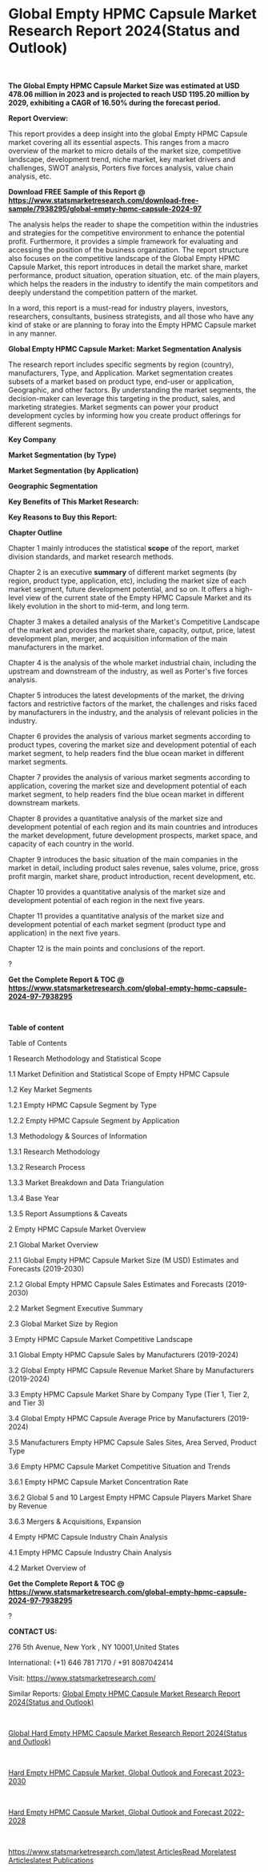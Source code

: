 <h1>Global Empty HPMC Capsule Market Research Report 2024(Status and Outlook)</h1><br/><p><strong>The Global Empty HPMC Capsule Market Size was estimated at USD 478.06 million in 2023 and is projected to reach USD 1195.20 million by 2029, exhibiting a <strong>CAGR</strong> of 16.50% during the forecast period.</strong></p>
 
 
 
 <p><strong>Report Overview:</strong></p>
 
 
 
 <p>This report provides a deep insight into the global Empty HPMC Capsule market covering all its essential aspects. This ranges from a macro overview of the market to micro details of the market size, competitive landscape, development trend, niche market, key market drivers and challenges, SWOT analysis, Porters five forces analysis, value chain analysis, etc.</p>
 
 
 
 <p><strong>Download FREE Sample of this Report @ <a href="https://www.statsmarketresearch.com/download-free-sample/7938295/global-empty-hpmc-capsule-2024-97">https://www.statsmarketresearch.com/download-free-sample/7938295/global-empty-hpmc-capsule-2024-97</a></strong></p>
 
 
 
 <p>The analysis helps the reader to shape the competition within the industries and strategies for the competitive environment to enhance the potential profit. Furthermore, it provides a simple framework for evaluating and accessing the position of the business organization. The report structure also focuses on the competitive landscape of the Global Empty HPMC Capsule Market, this report introduces in detail the market share, market performance, product situation, operation situation, etc. of the main players, which helps the readers in the industry to identify the main competitors and deeply understand the competition pattern of the market.</p>
 
 
 
 <p>In a word, this report is a must-read for industry players, investors, researchers, consultants, business strategists, and all those who have any kind of stake or are planning to foray into the Empty HPMC Capsule market in any manner.</p>
 
 
 
 <p><strong>Global Empty HPMC Capsule Market: Market Segmentation Analysis</strong></p>
 
 
 
 <p>The research report includes specific segments by region (country), manufacturers, Type, and Application. Market segmentation creates subsets of a market based on product type, end-user or application, Geographic, and other factors. By understanding the market segments, the decision-maker can leverage this targeting in the product, sales, and marketing strategies. Market segments can power your product development cycles by informing how you create product offerings for different segments.</p>
 
 
 
 <p><strong>Key Company</strong></p>
 
 
 
 <p><strong>Market Segmentation (by Type)</strong></p>
 
 
 
 <p><strong>Market Segmentation (<strong>by Application</strong>)</strong></p>
 
 
 
 <p><strong>Geographic Segmentation</strong></p>
 
 
 
 <p><strong>Key Benefits of This Market Research:</strong></p>
 
 
 
 <p><strong>Key <strong>Reasons to Buy</strong> this Report:</strong></p>
 
 
 
 <p><strong>Chapter Outline</strong></p>
 
 
 
 <p>Chapter 1 mainly introduces the statistical <strong>scope</strong> of the report, market division standards, and market research methods.</p>
 
 
 
 <p>Chapter 2 is an executive <strong>summary</strong> of different market segments (by region, product type, application, etc), including the market size of each market segment, future development potential, and so on. It offers a high-level view of the current state of the Empty HPMC Capsule Market and its likely evolution in the short to mid-term, and long term.</p>
 
 
 
 <p>Chapter 3 makes a detailed analysis of the Market&#39;s Competitive Landscape of the market and provides the market share, capacity, output, price, latest development plan, merger, and acquisition information of the main manufacturers in the market.</p>
 
 
 
 <p>Chapter 4 is the analysis of the whole market industrial chain, including the upstream and downstream of the industry, as well as Porter&#39;s five forces analysis.</p>
 
 
 
 <p>Chapter 5 introduces the latest developments of the market, the driving factors and restrictive factors of the market, the challenges and risks faced by manufacturers in the industry, and the analysis of relevant policies in the industry.</p>
 
 
 
 <p>Chapter 6 provides the analysis of various market segments according to product types, covering the market size and development potential of each market segment, to help readers find the blue ocean market in different market segments.</p>
 
 
 
 <p>Chapter 7 provides the analysis of various market segments according to application, covering the market size and development potential of each market segment, to help readers find the blue ocean market in different downstream markets.</p>
 
 
 
 <p>Chapter 8 provides a quantitative analysis of the market size and development potential of each region and its main countries and introduces the market development, future development prospects, market space, and capacity of each country in the world.</p>
 
 
 
 <p>Chapter 9 introduces the basic situation of the main companies in the market in detail, including product sales revenue, sales volume, price, gross profit margin, market share, product introduction, recent development, etc.</p>
 
 
 
 <p>Chapter 10 provides a quantitative analysis of the market size and development potential of each region in the next five years.</p>
 
 
 
 <p>Chapter 11 provides a quantitative analysis of the market size and development potential of each market segment (product type and application) in the next five years.</p>
 
 
 
 <p>Chapter 12 is the main points and conclusions of the report.</p>
 
 
 
 <p>? </p>
 
 
 
 <div><b>Get the Complete Report & TOC @ <a href="https://www.statsmarketresearch.com/global-empty-hpmc-capsule-2024-97-7938295">https://www.statsmarketresearch.com/global-empty-hpmc-capsule-2024-97-7938295</a></b></div>
 
 
 
 <p><br />
 
 <b>Table of content</b></p>
 
 
 
 <p>Table of Contents<br />
 
 1 Research Methodology and Statistical Scope<br />
 
 1.1 Market Definition and Statistical Scope of Empty HPMC Capsule<br />
 
 1.2 Key Market Segments<br />
 
 1.2.1 Empty HPMC Capsule Segment by Type<br />
 
 1.2.2 Empty HPMC Capsule Segment by Application<br />
 
 1.3 Methodology & Sources of Information<br />
 
 1.3.1 Research Methodology<br />
 
 1.3.2 Research Process<br />
 
 1.3.3 Market Breakdown and Data Triangulation<br />
 
 1.3.4 Base Year<br />
 
 1.3.5 Report Assumptions & Caveats<br />
 
 2 Empty HPMC Capsule Market Overview<br />
 
 2.1 Global Market Overview<br />
 
 2.1.1 Global Empty HPMC Capsule Market Size (M USD) Estimates and Forecasts (2019-2030)<br />
 
 2.1.2 Global Empty HPMC Capsule Sales Estimates and Forecasts (2019-2030)<br />
 
 2.2 Market Segment Executive Summary<br />
 
 2.3 Global Market Size by Region<br />
 
 3 Empty HPMC Capsule Market Competitive Landscape<br />
 
 3.1 Global Empty HPMC Capsule Sales by Manufacturers (2019-2024)<br />
 
 3.2 Global Empty HPMC Capsule Revenue Market Share by Manufacturers (2019-2024)<br />
 
 3.3 Empty HPMC Capsule Market Share by Company Type (Tier 1, Tier 2, and Tier 3)<br />
 
 3.4 Global Empty HPMC Capsule Average Price by Manufacturers (2019-2024)<br />
 
 3.5 Manufacturers Empty HPMC Capsule Sales Sites, Area Served, Product Type<br />
 
 3.6 Empty HPMC Capsule Market Competitive Situation and Trends<br />
 
 3.6.1 Empty HPMC Capsule Market Concentration Rate<br />
 
 3.6.2 Global 5 and 10 Largest Empty HPMC Capsule Players Market Share by Revenue<br />
 
 3.6.3 Mergers & Acquisitions, Expansion<br />
 
 4 Empty HPMC Capsule Industry Chain Analysis<br />
 
 4.1 Empty HPMC Capsule Industry Chain Analysis<br />
 
 4.2 Market Overview of</p>
 
 
 
 <div><b>Get the Complete Report & TOC @ <a href="https://www.statsmarketresearch.com/global-empty-hpmc-capsule-2024-97-7938295">https://www.statsmarketresearch.com/global-empty-hpmc-capsule-2024-97-7938295</a></b></div>
 
 
 
 <p>? </p>
 
 
 
 <p><b>CONTACT US:</b><br />
 
 276 5th Avenue, New York , NY 10001,United States<br />
 
 International: (+1) 646 781 7170 / +91 8087042414<br />
 
 Visit: <a href="https://www.statsmarketresearch.com/">https://www.statsmarketresearch.com/</a><br />
 
 Similar Reports: <a href="https://www.statsmarketresearch.com/global-empty-hpmc-capsule-2024-97-7938295">Global Empty HPMC Capsule Market Research Report 2024(Status and Outlook)</a><br />
 
 <br />
 
 <a href="https://www.statsmarketresearch.com/global-empty-hpmc-capsule-2024-97-7938295">Global Hard Empty HPMC Capsule Market Research Report 2024(Status and Outlook)</a><br />
 
 <br />
 
 <a href="https://www.statsmarketresearch.com/global-empty-hpmc-capsule-2024-97-7938295">Hard Empty HPMC Capsule Market, Global Outlook and Forecast 2023-2030</a><br />
 
 <br />
 
 <a href="https://www.statsmarketresearch.com/global-empty-hpmc-capsule-2024-97-7938295">Hard Empty HPMC Capsule Market, Global Outlook and Forecast 2022-2028</a><br />
 
 <br />
 
 <a href="https://gyeongbokgung.com">https://www.statsmarketresearch.com/</a><a href="https://hallyeomaritime.com">latest Articles</a><a href="https://jingwansa.com">Read More</a><a href="https://nguoiviet.jp/">latest Articles</a><a href="https://www.intelmarketresearch.com/">latest Publications</a></p>